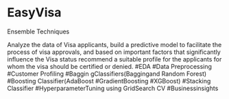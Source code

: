# EasyVisa
Ensemble Techniques

Analyze the data of Visa applicants, build a predictive model to facilitate the process of visa approvals, and based on important factors that significantly influence the Visa status recommend a suitable profile for the applicants for whom the visa should be certified or denied.
#EDA #Data Preprocessing #Customer Profiling #Baggin gClassifiers(Baggingand Random Forest) #Boosting Classifier(AdaBoost #GradientBoosting #XGBoost) #Stacking Classifier #HyperparameterTuning using GridSearch CV #Businessinsights 
